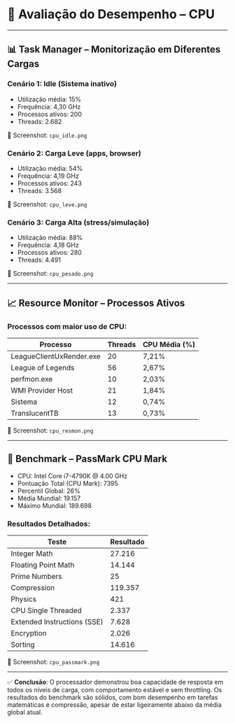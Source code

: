 
# 🧠 Avaliação do Desempenho – CPU

---

## 📊 Task Manager – Monitorização em Diferentes Cargas

### Cenário 1: Idle (Sistema inativo)
- Utilização média: 15%
- Frequência: 4,30 GHz
- Processos ativos: 200
- Threads: 2.682

📁 Screenshot: `cpu_idle.png`

### Cenário 2: Carga Leve (apps, browser)
- Utilização média: 54%
- Frequência: 4,19 GHz
- Processos ativos: 243
- Threads: 3.568

📁 Screenshot: `cpu_leve.png`

### Cenário 3: Carga Alta (stress/simulação)
- Utilização média: 88%
- Frequência: 4,18 GHz
- Processos ativos: 280
- Threads: 4.491

📁 Screenshot: `cpu_pesado.png`

---

## 📈 Resource Monitor – Processos Ativos

### Processos com maior uso de CPU:
| Processo                  | Threads | CPU Média (%) |
|---------------------------|---------|----------------|
| LeagueClientUxRender.exe | 20      | 7,21%          |
| League of Legends         | 56      | 2,67%          |
| perfmon.exe               | 10      | 2,03%          |
| WMI Provider Host         | 21      | 1,84%          |
| Sistema                   | 12      | 0,74%          |
| TranslucentTB             | 13      | 0,73%          |

📁 Screenshot: `cpu_resmon.png`

---

## 🧪 Benchmark – PassMark CPU Mark

- CPU: Intel Core i7-4790K @ 4.00 GHz
- Pontuação Total (CPU Mark): 7395
- Percentil Global: 26%
- Média Mundial: 19.157
- Máximo Mundial: 189.698

### Resultados Detalhados:
| Teste                         | Resultado |
|------------------------------|-----------|
| Integer Math                 | 27.216    |
| Floating Point Math          | 14.144    |
| Prime Numbers                | 25        |
| Compression                  | 119.357   |
| Physics                      | 421       |
| CPU Single Threaded          | 2.337     |
| Extended Instructions (SSE) | 7.628     |
| Encryption                   | 2.026     |
| Sorting                      | 14.616    |

📁 Screenshot: `cpu_passmark.png`

---

✅ **Conclusão**: O processador demonstrou boa capacidade de resposta em todos os níveis de carga, com comportamento estável e sem throttling. Os resultados do benchmark são sólidos, com bom desempenho em tarefas matemáticas e compressão, apesar de estar ligeiramente abaixo da média global atual.
